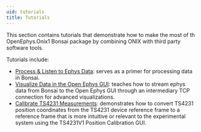 ```yaml
---
uid: tutorials
title: Tutorials
---
```


This section contains tutorials that demonstrate how to make the most of
th OpenEphys.Onix1 Bonsai package by combining ONIX with third party software tools.

Tutorials include:

- [Process & Listen to Ephys Data](xref:ephys-process-listen): serves as a primer for processing
  data in Bonsai.
- [Visualize Data in the Open Ephys GUI](xref:ephys-socket): teaches how to stream ephys data from
  Bonsai to the Open Ephys GUI through an intermediary TCP connection for advanced visualizations.
- [Calibrate TS4231 Measurements](xref:calibrate-ts4231): demonstrates how to convert TS4231
  position coordinates from the TS4231 device reference frame to a reference frame that is more
  intuitive or relevant to the experimental system using the TS4231V1 Position Calibration GUI.